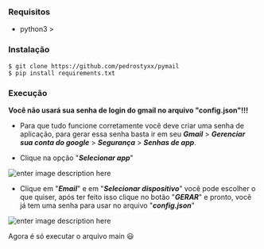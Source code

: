 ### Requisitos

 - python3 >
 ### Instalação
 

    $ git clone https://github.com/pedrostyxx/pymail
    $ pip install requirements.txt
   ### Execução
   **Você não usará sua senha de login do gmail no arquivo "config.json"!!!**
   

 - Para que tudo funcione corretamente você deve criar uma senha de aplicação, para gerar essa senha basta ir em seu ***Gmail*** > ***Gerenciar sua conta do google*** > ***Segurança*** > ***Senhas de app***.

- Clique na opção "***Selecionar app***"

 ![enter image description here](https://imgur.com/dFQNO1x.png)
 - Clique em "***Email***" e em "***Selecionar dispositivo***" você pode escolher o que quiser, após ter feito isso clique no botão "***GERAR***" e pronto, você já tem uma senha para usar no arquivo "***config.json***"
 
 ![enter image description here](https://imgur.com/w7FVQGl.png)

 


 
 Agora é só executar o arquivo main 😃
